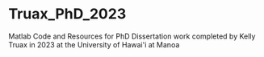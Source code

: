 # Truax_PhD_2023
Matlab Code and Resources for PhD Dissertation work completed by Kelly Truax in 2023 at the University of Hawai'i at Manoa
